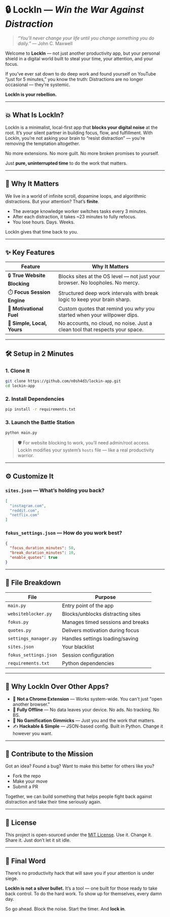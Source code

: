 # 🔒 LockIn — *Win the War Against Distraction*

> *“You’ll never change your life until you change something you do daily.”*
> — John C. Maxwell

Welcome to **LockIn** — not just another productivity app, but your personal shield in a digital world built to steal your time, your attention, and your focus.

If you’ve ever sat down to do deep work and found yourself on YouTube “just for 5 minutes,” you know the truth:
Distractions are no longer occasional — they’re systemic.

**LockIn is your rebellion.**

---

## 💥 What Is LockIn?

LockIn is a minimalist, local-first app that **blocks your digital noise** at the root. It’s your silent partner in building focus, flow, and fulfillment. With LockIn, you’re not asking your brain to “resist distraction” — you’re removing the temptation altogether.

No more extensions.
No more guilt.
No more broken promises to yourself.

Just **pure, uninterrupted time** to do the work that matters.

---

## 🧠 Why It Matters

We live in a world of infinite scroll, dopamine loops, and algorithmic distractions.
But your attention? That’s **finite**.

* The average knowledge worker switches tasks every 3 minutes.
* After each distraction, it takes \~23 minutes to fully refocus.
* You lose hours. Days. Weeks.

LockIn gives that time back to you.

---

## ✨ Key Features

| Feature                      | Why It Matters                                                                |
| ---------------------------- | ----------------------------------------------------------------------------- |
| 🔒 **True Website Blocking** | Blocks sites at the OS level — not just your browser. No loopholes. No mercy. |
| ⏱️ **Focus Session Engine**  | Structured deep work intervals with break logic to keep your brain sharp.     |
| 💬 **Motivational Fuel**     | Custom quotes that remind you *why* you started when your willpower dips.     |
| 🧘 **Simple, Local, Yours**  | No accounts, no cloud, no noise. Just a clean tool that respects your space.  |

---

## 🛠️ Setup in 2 Minutes

### 1. Clone It

```bash
git clone https://github.com/n0sh4d3/lockin-app.git
cd lockin-app
```

### 2. Install Dependencies

```bash
pip install -r requirements.txt
```

### 3. Launch the Battle Station

```bash
python main.py
```

> 🛡️ For website blocking to work, you’ll need admin/root access. LockIn modifies your system’s `hosts` file — like a real productivity warrior.

---

## ⚙️ Customize It

### `sites.json` — What’s holding you back?

```json
[
  "instagram.com",
  "reddit.com",
  "netflix.com"
]
```

### `fokus_settings.json` — How do you work best?

```json
{
  "focus_duration_minutes": 50,
  "break_duration_minutes": 10,
  "enable_quotes": true
}
```

---

## 📁 File Breakdown

| File                  | Purpose                           |
| --------------------- | --------------------------------- |
| `main.py`             | Entry point of the app            |
| `websiteblocker.py`   | Blocks/unblocks distracting sites |
| `fokus.py`            | Manages timed sessions and breaks |
| `quotes.py`           | Delivers motivation during focus  |
| `settings_manager.py` | Handles settings loading/saving   |
| `sites.json`          | Your blacklist                    |
| `fokus_settings.json` | Session configuration             |
| `requirements.txt`    | Python dependencies               |

---

## 👊 Why LockIn Over Other Apps?

* 🧱 **Not a Chrome Extension** — Works system-wide. You can't just "open another browser."
* 🔐 **Fully Offline** — No data leaves your device. No ads. No tracking. No BS.
* 🚫 **No Gamification Gimmicks** — Just you and the work that matters.
* ✍️ **Hackable & Simple** — JSON-based config. Built in Python. Change it however you want.

---

## 🤝 Contribute to the Mission

Got an idea? Found a bug? Want to make this better for others like you?

* Fork the repo
* Make your move
* Submit a PR

Together, we can build something that helps people fight back against distraction and take their time seriously again.

---

## 🪪 License

This project is open-sourced under the [MIT License](LICENSE).
Use it. Change it. Share it. Just don’t let it sit idle.

---

## 🧭 Final Word

There’s no productivity hack that will save you if your attention is under siege.

**LockIn is not a silver bullet.**
It’s a tool — one built for those ready to take back control. To do the hard work. To show up for themselves, every damn day.

So go ahead. Block the noise.
Start the timer.
And **lock in**.
